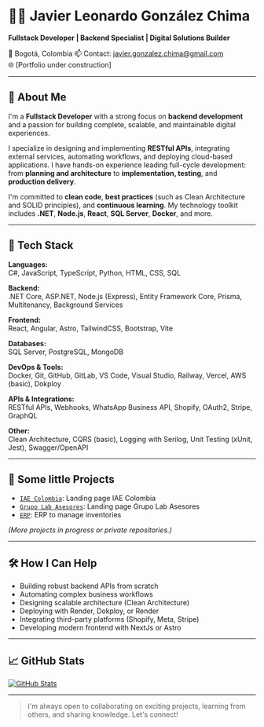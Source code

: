 # 👨‍💻 Javier Leonardo González Chima

**Fullstack Developer | Backend Specialist | Digital Solutions Builder**

📍 Bogotá, Colombia
📫 Contact: javier.gonzalez.chima@gmail.com  
🌐 [Portfolio under construction]

---

## 👋 About Me

I'm a **Fullstack Developer** with a strong focus on **backend development** and a passion for building complete, scalable, and maintainable digital experiences.

I specialize in designing and implementing **RESTful APIs**, integrating external services, automating workflows, and deploying cloud-based applications. I have hands-on experience leading full-cycle development: from **planning and architecture** to **implementation, testing**, and **production delivery**.

I'm committed to **clean code**, **best practices** (such as Clean Architecture and SOLID principles), and **continuous learning**. My technology toolkit includes **.NET**, **Node.js**, **React**, **SQL Server**, **Docker**, and more.

---

## 🚀 Tech Stack

**Languages:**  
C#, JavaScript, TypeScript, Python, HTML, CSS, SQL

**Backend:**  
.NET Core, ASP.NET, Node.js (Express), Entity Framework Core, Prisma, Multitenancy, Background Services

**Frontend:**  
React, Angular, Astro, TailwindCSS, Bootstrap, Vite

**Databases:**  
SQL Server, PostgreSQL, MongoDB

**DevOps & Tools:**  
Docker, Git, GitHub, GitLab, VS Code, Visual Studio, Railway, Vercel, AWS (basic), Dokploy

**APIs & Integrations:**  
RESTful APIs, Webhooks, WhatsApp Business API, Shopify, OAuth2, Stripe, GraphQL

**Other:**  
Clean Architecture, CQRS (basic), Logging with Serilog, Unit Testing (xUnit, Jest), Swagger/OpenAPI

---

## 📂 Some little Projects

- [`IAE Colombia`](https://www.iaecolombia.com): Landing page IAE Colombia
- [`Grupo Lab Asesores`](https://www.grupolabasesores.com/): Landing page Grupo Lab Asesores
- [`ERP`](https://github.com/your-username/bella-donna-bot): ERP to manage inventories

*(More projects in progress or private repositories.)*

---

## 🛠️ How I Can Help

- Building robust backend APIs from scratch
- Automating complex business workflows
- Designing scalable architecture (Clean Architecture)
- Deploying with Render, Dokploy, or Render
- Integrating third-party platforms (Shopify, Meta, Stripe)
- Developing modern frontend with NextJs or Astro

---

## 📈 GitHub Stats

[![GitHub Stats](https://github-readme-stats.vercel.app/api?username=your-username&show_icons=true&theme=default)](https://github.com/your-username)

---

> I'm always open to collaborating on exciting projects, learning from others, and sharing knowledge. Let's connect!
